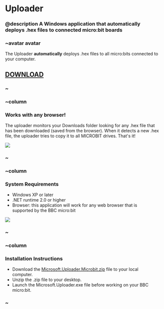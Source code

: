 # Uploader

### @description A Windows application that automatically deploys .hex files to connected micro:bit boards

### ~avatar avatar

The Uploader **automatically** deploys .hex files to all micro:bits connected to your computer.

## [DOWNLOAD](https://www.pxt.io/microbit-uploader.zip)

### ~

### ~column 

### Works with any browser!

The uploader monitors your Downloads folder looking for any .hex file that has been downloaded (saved from the browser). 
When it detects a new .hex file, the uploader tries to copy it to all MICROBIT drives. 
That's it!

![](/static/uploader/tooltip.png)

### ~

### ~column 

### System Requirements

* Windows XP or later
* .NET runtime 2.0 or higher
* Browser: this application will work for any web browser that is supported by the BBC micro:bit

![](/static/uploader/screenshot.png)

### ~

### ~column 

### Installation Instructions

* Download the [Microsoft.Uploader.Microbit.zip](/microbit-uploader.zip) file to your local computer.
* Unzip the .zip file to your desktop.
* Launch the Microsoft.Uploader.exe file before working on your BBC micro:bit.

### ~
